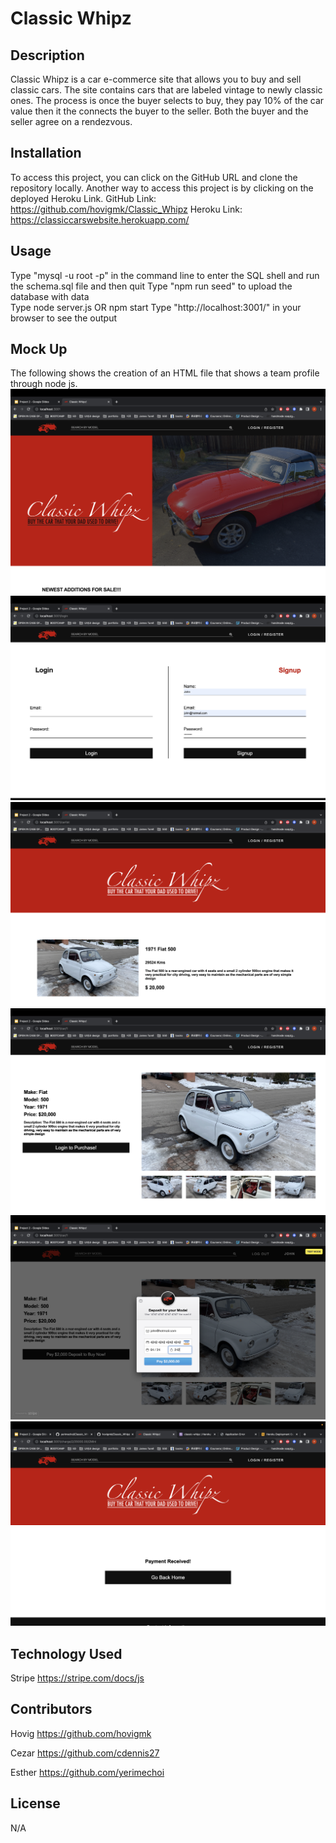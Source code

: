 # Classic Whipz

## Description
Classic Whipz is a car e-commerce site that allows you to buy and sell classic cars. The site contains cars that are labeled vintage to newly classic ones. The process is once the buyer selects to buy, they pay 10% of the car value then it the connects the buyer to the seller. Both the buyer and the seller agree on a rendezvous.


## Installation
To access this project, you can click on the GitHub URL and clone the repository locally. Another way to access this project is by clicking on the deployed Heroku Link.
GitHub Link: https://github.com/hovigmk/Classic_Whipz
Heroku Link: https://classiccarswebsite.herokuapp.com/


## Usage
Type "mysql -u root -p" in the command line to enter the SQL shell and run the schema.sql file and then quit
Type "npm run seed" to upload the database with data  
Type node server.js OR npm start 
Type "http://localhost:3001/" in your browser to see the output


## Mock Up
The following shows the creation of an HTML file that shows a team profile through node js. 
![MockUp](./public/images/homepage.png)
![MockUp](./public/images/login.png)
![MockUp](./public/images/carlist.png)
![MockUp](./public/images/carpage.png)
![MockUp](./public/images/payment.png)
![MockUp](./public/images/end.png)

## Technology Used
Stripe https://stripe.com/docs/js


## Contributors
Hovig https://github.com/hovigmk

Cezar https://github.com/cdennis27

Esther https://github.com/yerimechoi


## License
N/A